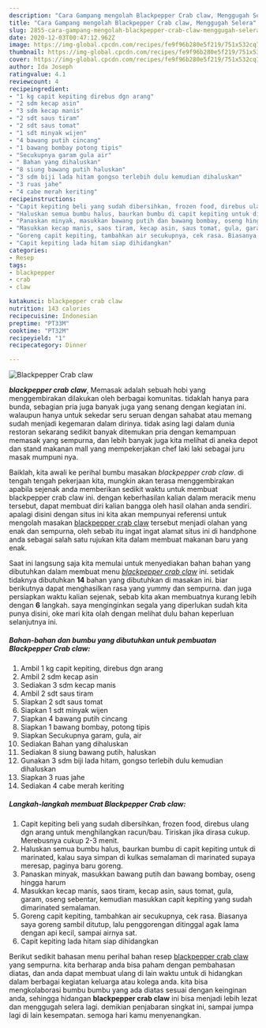 ```yaml
---
description: "Cara Gampang mengolah Blackpepper Crab claw, Menggugah Selera"
title: "Cara Gampang mengolah Blackpepper Crab claw, Menggugah Selera"
slug: 2855-cara-gampang-mengolah-blackpepper-crab-claw-menggugah-selera
date: 2020-12-03T00:47:12.962Z
image: https://img-global.cpcdn.com/recipes/fe9f96b280e5f219/751x532cq70/blackpepper-crab-claw-foto-resep-utama.jpg
thumbnail: https://img-global.cpcdn.com/recipes/fe9f96b280e5f219/751x532cq70/blackpepper-crab-claw-foto-resep-utama.jpg
cover: https://img-global.cpcdn.com/recipes/fe9f96b280e5f219/751x532cq70/blackpepper-crab-claw-foto-resep-utama.jpg
author: Ida Joseph
ratingvalue: 4.1
reviewcount: 4
recipeingredient:
- "1 kg capit kepiting direbus dgn arang"
- "2 sdm kecap asin"
- "3 sdm kecap manis"
- "2 sdt saus tiram"
- "2 sdt saus tomat"
- "1 sdt minyak wijen"
- "4 bawang putih cincang"
- "1 bawang bombay potong tipis"
- "Secukupnya garam gula air"
- " Bahan yang dihaluskan"
- "8 siung bawang putih haluskan"
- "3 sdm biji lada hitam gongso terlebih dulu kemudian dihaluskan"
- "3 ruas jahe"
- "4 cabe merah keriting"
recipeinstructions:
- "Capit kepiting beli yang sudah dibersihkan, frozen food, direbus ulang dgn arang untuk menghilangkan racun/bau. Tiriskan jika dirasa cukup. Merebusnya cukup 2-3 menit."
- "Haluskan semua bumbu halus, baurkan bumbu di capit kepiting untuk di marinated, kalau saya simpan di kulkas semalaman di marinated supaya meresap, paginya baru goreng."
- "Panaskan minyak, masukkan bawang putih dan bawang bombay, oseng hingga harum"
- "Masukkan kecap manis, saos tiram, kecap asin, saus tomat, gula, garam, oseng sebentar, kemudian masukkan capit kepiting yang sudah dimarinated semalaman."
- "Goreng capit kepiting, tambahkan air secukupnya, cek rasa. Biasanya saya goreng sambil ditutup, lalu penggorengan ditinggal agak lama dengan api kecil, sampai airnya sat."
- "Capit kepiting lada hitam siap dihidangkan"
categories:
- Resep
tags:
- blackpepper
- crab
- claw

katakunci: blackpepper crab claw 
nutrition: 143 calories
recipecuisine: Indonesian
preptime: "PT33M"
cooktime: "PT32M"
recipeyield: "1"
recipecategory: Dinner

---
```



![Blackpepper Crab claw](https://img-global.cpcdn.com/recipes/fe9f96b280e5f219/751x532cq70/blackpepper-crab-claw-foto-resep-utama.jpg)

<b><i>blackpepper crab claw</i></b>, Memasak adalah sebuah hobi yang menggembirakan dilakukan oleh berbagai komunitas. tidaklah hanya para bunda, sebagian pria juga banyak juga yang senang dengan kegiatan ini. walaupun hanya untuk sekedar seru seruan dengan sahabat atau memang sudah menjadi kegemaran dalam dirinya. tidak asing lagi dalam dunia restoran sekarang sedikit banyak ditemukan pria dengan kemampuan memasak yang sempurna, dan lebih banyak juga kita melihat di aneka depot dan stand makanan mall yang mempekerjakan chef laki laki sebagai juru masak mumpuni nya.

Baiklah, kita awali ke perihal bumbu masakan <i>blackpepper crab claw</i>. di tengah tengah pekerjaan kita, mungkin akan terasa menggembirakan apabila sejenak anda memberikan sedikit waktu untuk membuat blackpepper crab claw ini. dengan keberhasilan kalian dalam meracik menu tersebut, dapat membuat diri kalian bangga oleh hasil olahan anda sendiri. apalagi disini dengan situs ini kita akan mempunyai referensi untuk mengolah masakan <u>blackpepper crab claw</u> tersebut menjadi olahan yang enak dan sempurna, oleh sebab itu ingat ingat alamat situs ini di handphone anda sebagai salah satu rujukan kita dalam membuat makanan baru yang enak.




Saat ini langsung saja kita memulai untuk menyediakan bahan bahan yang dibutuhkan dalam membuat menu <u><i>blackpepper crab claw</i></u> ini. setidak tidaknya dibutuhkan <b>14</b> bahan yang dibutuhkan di masakan ini. biar berikutnya dapat menghasilkan rasa yang yummy dan sempurna. dan juga persiapkan waktu kalian sejenak, sebab kita akan membuatnya kurang lebih dengan <b>6</b> langkah. saya menginginkan segala yang diperlukan sudah kita punya disini, oke mari kita olah dengan melihat dulu bahan keperluan selanjutnya ini.

<!--inarticleads1-->

##### Bahan-bahan dan bumbu yang dibutuhkan untuk pembuatan Blackpepper Crab claw:

1. Ambil 1 kg capit kepiting, direbus dgn arang
1. Ambil 2 sdm kecap asin
1. Sediakan 3 sdm kecap manis
1. Ambil 2 sdt saus tiram
1. Siapkan 2 sdt saus tomat
1. Siapkan 1 sdt minyak wijen
1. Siapkan 4 bawang putih cincang
1. Siapkan 1 bawang bombay, potong tipis
1. Siapkan Secukupnya garam, gula, air
1. Sediakan  Bahan yang dihaluskan
1. Sediakan 8 siung bawang putih, haluskan
1. Gunakan 3 sdm biji lada hitam, gongso terlebih dulu kemudian dihaluskan
1. Siapkan 3 ruas jahe
1. Sediakan 4 cabe merah keriting




<!--inarticleads2-->

##### Langkah-langkah membuat Blackpepper Crab claw:

1. Capit kepiting beli yang sudah dibersihkan, frozen food, direbus ulang dgn arang untuk menghilangkan racun/bau. Tiriskan jika dirasa cukup. Merebusnya cukup 2-3 menit.
1. Haluskan semua bumbu halus, baurkan bumbu di capit kepiting untuk di marinated, kalau saya simpan di kulkas semalaman di marinated supaya meresap, paginya baru goreng.
1. Panaskan minyak, masukkan bawang putih dan bawang bombay, oseng hingga harum
1. Masukkan kecap manis, saos tiram, kecap asin, saus tomat, gula, garam, oseng sebentar, kemudian masukkan capit kepiting yang sudah dimarinated semalaman.
1. Goreng capit kepiting, tambahkan air secukupnya, cek rasa. Biasanya saya goreng sambil ditutup, lalu penggorengan ditinggal agak lama dengan api kecil, sampai airnya sat.
1. Capit kepiting lada hitam siap dihidangkan




Berikut sedikit bahasan menu perihal bahan resep <u>blackpepper crab claw</u> yang sempurna. kita berharap anda bisa paham dengan pembahasan diatas, dan anda dapat membuat ulang di lain waktu untuk di hidangkan dalam berbagai kegiatan keluarga atau kolega anda. kita bisa mengkolaborasi bumbu bumbu yang ada diatas sesuai dengan keinginan anda, sehingga hidangan <b>blackpepper crab claw</b> ini bisa menjadi lebih lezat dan menggugah selera lagi. demikian penjabaran singkat ini, sampai jumpa lagi di lain kesempatan. semoga hari kamu menyenangkan.
